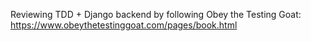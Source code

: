 Reviewing TDD + Django backend by following Obey the Testing Goat:  https://www.obeythetestinggoat.com/pages/book.html
